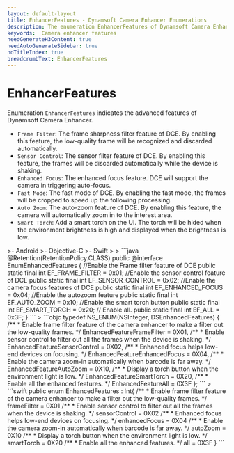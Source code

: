 ```yaml
---
layout: default-layout
title: EnhancerFeatures - Dynamsoft Camera Enhancer Enumerations
description: The enumeration EnhancerFeatures of Dynamsoft Camera Enhancer describes the features of camera enhancer.
keywords:  Camera enhancer features
needGenerateH3Content: true
needAutoGenerateSidebar: true
noTitleIndex: true
breadcrumbText: EnhancerFeatures
---
```


# EnhancerFeatures

Enumeration `EnhancerFeatures` indicates the advanced features of Dynamsoft Camera Enhancer.

- `Frame Filter`: The frame sharpness filter feature of DCE. By enabling this feature, the low-quality frame will be recognized and discarded automatically.
- `Sensor Control`: The sensor filter feature of DCE. By enabling this feature, the frames will be discarded automatically while the device is shaking.
- `Enhanced Focus`: The enhanced focus feature. DCE will support the camera in triggering auto-focus.
- `Fast Mode`: The fast mode of DCE. By enabling the fast mode, the frames will be cropped to speed up the following processing.
- `Auto Zoom`: The auto-zoom feature of DCE. By enabling this feature, the camera will automatically zoom in to the interest area.
- `Smart Torch`: Add a smart torch on the UI. The torch will be hided when the environment brightness is high and displayed when the brightness is low.

<div class="sample-code-prefix template2"></div>
   >- Android
   >- Objective-C
   >- Swift
   >
>
```java
@Retention(RetentionPolicy.CLASS)
public @interface EnumEnhancedFeatures {
   //Enable the Frame filter feature of DCE
   public static final int EF_FRAME_FILTER = 0x01;
   //Enable the sensor control feature of DCE
   public static final int EF_SENSOR_CONTROL = 0x02;
   //Enable the camera focus features of DCE
   public static final int EF_ENHANCED_FOCUS = 0x04;
   //Enable the autozoom feature
   public static final int EF_AUTO_ZOOM = 0x10;
   //Enable the smart torch button
   public static final int EF_SMART_TORCH = 0x20;
   // Enable all.
   public static final int EF_ALL = 0x3F;
}
```
>
```objc
typedef NS_ENUM(NSInteger, DSEnhancedFeatures)
{
   /**
    * Enable frame filter feature of the camera enhancer to make a filter out the low-quality frames.
    */
   EnhancedFeatureFrameFilter = 0X01,
   /**
    * Enable sensor control to filter out all the frames when the device is shaking.
    */
   EnhancedFeatureSensorControl = 0X02,
   /**
    * Enhanced focus helps low-end devices on focusing.
    */
   EnhancedFeatureEnhancedFocus = 0X04,
   /**
    * Enable the camera zoom-in automatically when barcode is far away.
    */
   EnhancedFeatureAutoZoom = 0X10,
   /**
    * Display a torch button when the environment light is low.
    */
   EnhancedFeatureSmartTorch = 0X20,
   /**
    * Enable all the enhanced features.
    */
   EnhancedFeatureAll = 0X3F
};
```
>
```swift
public enum EnhancedFeatures : Int{
   /**
    * Enable frame filter feature of the camera enhancer to make a filter out the low-quality frames.
    */
   frameFilter = 0X01
   /**
    * Enable sensor control to filter out all the frames when the device is shaking.
    */
   sensorControl = 0X02
   /**
    * Enhanced focus helps low-end devices on focusing.
    */
   enhancedFocus = 0X04
   /**
    * Enable the camera zoom-in automatically when barcode is far away.
    */
   autoZoom = 0X10
   /**
    * Display a torch button when the environment light is low.
    */
   smartTorch = 0X20
   /**
    * Enable all the enhanced features.
    */
   all = 0X3F
}
```

